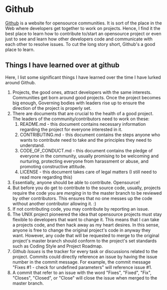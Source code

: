 # Github

[Github](https://github.com) is a website for opensource communities. It is sort of the place in the Web where developers get together to work on projects. Hence, I find it the best place to learn how to contribute to/start an opensource project or even just to see and learn how other developers code and communicate with each other to resolve issues. To cut the long story short, Github's a good place to learn.

## Things I have learned over at github

Here, I list some significant things I have learned over the time I have lurked around Github.

1. Projects, the good ones, attract developers with the same interests. Communities get born around good projects. Once the project becomes big enough, Governing bodies with leaders rise up to ensure the direction of the project is properly set.
1. There are documents that are crucial to the health of a good project. The leaders of the community/contributors need to work on these:
   1. README.md - this document contains necessary information regarding the project for everyone interested in it.
   2. CONTRIBUTING.md - this document contains the steps anyone who wants to contribute need to take and the principles they need to understand.
   3. CODE\_OF\_CONDUCT.md - this document contains the pledge of everyone in the community, usually promising to be welcoming and nurturing, protecting everyone from harassment or abuse, and promoting constructive attitude.
   4. LICENSE - this document takes care of legal matters (I still need to read more regarding this)
1. Essentially, anyone should be able to contribute. Opensource!
1. But before you do get to contribute to the source code, usually, projects require the code you are *merging* in to the master branch to be reviewed by other contributors. This ensures that no one messes up the code without another contributor allowing it. :)
1. If not contributing code, you may contribute by reporting an issue.
1. The UNIX project pioneered the idea that opensource projects must stay flexible to developers that want to change it. This means that I can take a projects code, and then hack away as my heart desires. In this sense, anyone is free to change the original project's code in anyway they want. However, any code that will be requested to merge to the original project's master branch should conform to the project's set standards such as Coding Style and Project Roadmap.
1. Github *Issues* is the tracker for every task or discussions related to the project. Commits could directly reference an issue by having the issue number in the commit message. For example, the commit message "Fixes #1 - check for undefined parameters" will reference issue #1.
1. A commit that refer to an issue with the word "Fixes", "Fixed", "Fix", "Closes", "Closed", or "Close" will close the issue when merged to the master branch.

